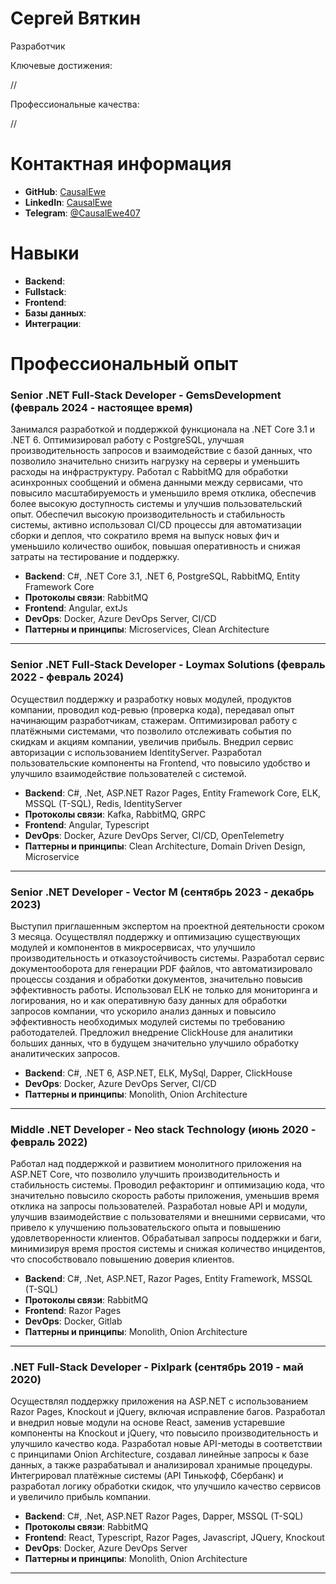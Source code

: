 <h1>Сергей Вяткин</h1>
Разработчик

<p>Ключевые достижения:</p>

//

<p>Профессиональные качества:</p>

//

<h1>Контактная информация</h1>

- **GitHub**: [CausalEwe](https://github.com/CausalEwe)
- **LinkedIn**: [CausalEwe](https://www.linkedin.com/in/causalewe/)
- **Telegram**: [@CausalEwe407](https://t.me/CausalEwe407)

<h1>Навыки</h1>

- **Backend**: 
- **Fullstack**: 
- **Frontend**:
- **Базы данных**:
- **Интеграции**:

<h1>Профессиональный опыт</h1>

<h3>Senior .NET Full-Stack Developer - GemsDevelopment (февраль 2024 - настоящее время)</h3>

Занимался разработкой и поддержкой функционала на .NET Core 3.1 и .NET 6.
Оптимизировал работу с PostgreSQL, улучшая производительность запросов и взаимодействие с базой данных, что позволило значительно снизить нагрузку на серверы и уменьшить расходы на инфраструктуру. 
Работал с RabbitMQ для обработки асинхронных сообщений и обмена данными между сервисами, что повысило масштабируемость и уменьшило время отклика, обеспечив более высокую доступность системы и улучшив пользовательский опыт. 
Обеспечил высокую производительность и стабильность системы, активно использовал CI/CD процессы для автоматизации сборки и деплоя, что сократило время на выпуск новых фич и уменьшило количество ошибок, повышая оперативность и снижая затраты на тестирование и поддержку. 

- **Backend**: C#, .NET Core 3.1, .NET 6, PostgreSQL, RabbitMQ, Entity Framework Core
- **Протоколы связи**: RabbitMQ
- **Frontend**: Angular, extJs
- **DevOps**: Docker, Azure DevOps Server, CI/CD
- **Паттерны и принципы**: Microservices, Clean Architecture

---

<h3>Senior .NET Full-Stack Developer - Loymax Solutions (февраль 2022 - февраль 2024)</h3>

Осуществил поддержку и разработку новых модулей, продуктов компании, проводил код-ревью (проверка кода), передавал опыт начинающим разработчикам, стажерам. 
Оптимизировал работу с платёжными системами, что позволило отслеживать события по скидкам и акциям компании, увеличив прибыль. 
Внедрил сервис авторизации с использованием IdentityServer. 
Разработал пользовательские компоненты на Frontend, что повысило удобство и улучшило взаимодействие пользователей с системой.

- **Backend**: C#, .Net, ASP.NET Razor Pages, Entity Framework Core, ELK, MSSQL (T-SQL), Redis, IdentityServer
- **Протоколы связи**: Kafka, RabbitMQ, GRPC
- **Frontend**: Angular, Typescript
- **DevOps**: Docker, Azure DevOps Server, CI/CD, OpenTelemetry
- **Паттерны и принципы**: Clean Architecture, Domain Driven Design, Microservice

---

<h3>Senior .NET Developer - Vector M (сентябрь 2023 - декабрь 2023)</h3>

Выступил приглашенным экспертом на проектной деятельности сроком 3 месяца. 
Осуществлял поддержку и оптимизацию существующих модулей и компонентов в микросервисах, что улучшило производительность и отказоустойчивость системы. 
Разработал сервис документооборота для генерации PDF файлов, что автоматизировало процессы создания и обработки документов, значительно повысив эффективность работы.
Использовал ELK не только для мониторинга и логирования, но и как оперативную базу данных для обработки запросов компании, что ускорило анализ данных и повысило эффективность необходимых модулей системы по требованию работодателей.
Предложил внедрение ClickHouse для аналитики больших данных, что в будущем значительно улучшило обработку аналитических запросов.

- **Backend**: C#, .NET 6, ASP.NET, ELK, MySql, Dapper, ClickHouse
- **DevOps**: Docker, Azure DevOps Server, CI/CD
- **Паттерны и принципы**: Monolith, Onion Architecture

---

<h3> Middle .NET Developer - Neo stack Technology (июнь 2020 - февраль 2022)</h3>

Работал над поддержкой и развитием монолитного приложения на ASP.NET Core, что позволило улучшить производительность и стабильность системы.
Проводил рефакторинг и оптимизацию кода, что значительно повысило скорость работы приложения, уменьшив время отклика на запросы пользователей.
Разработал новые API и модули, улучшив взаимодействие с пользователями и внешними сервисами, что привело к улучшению пользовательского опыта и повышению удовлетворенности клиентов.
Обрабатывал запросы поддержки и баги, минимизируя время простоя системы и снижая количество инцидентов, что способствовало повышению доверия клиентов.

- **Backend**: C#, .Net, ASP.NET, Razor Pages, Entity Framework, MSSQL (T-SQL)
- **Протоколы связи**: RabbitMQ
- **Frontend**: Razor Pages
- **DevOps**: Docker, Gitlab
- **Паттерны и принципы**: Monolith, Onion Architecture

---

<h3> .NET Full-Stack Developer - Pixlpark (сентябрь 2019 - май 2020)</h3>

Осуществлял поддержку приложения на ASP.NET с использованием Razor Pages, Knockout и jQuery, включая исправление багов. 
Разработал и внедрил новые модули на основе React, заменив устаревшие компоненты на Knockout и jQuery, что повысило производительность и улучшило качество кода. 
Разработал новые API-методы в соответствии с принципами Onion Architecture, создавал линейные запросы к базе данных, а также разрабатывал и анализировал хранимые процедуры. 
Интегрировал платёжные системы (API Тинькофф, Сбербанк) и разработал логику обработки скидок, что улучшило качество сервисов и увеличило прибыль компании.

- **Backend**: C#, .Net, ASP.NET Razor Pages, Dapper, MSSQL (T-SQL)
- **Протоколы связи**: RabbitMQ
- **Frontend**: React, Typescript, Razor Pages, Javascript, JQuery, Knockout
- **DevOps**: Docker, Azure DevOps Server
- **Паттерны и принципы**: Monolith, Onion Architecture

---
